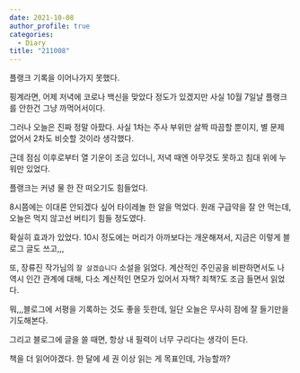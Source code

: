 ```yaml
---
date: 2021-10-08
author_profile: true
categories:
  - Diary
title: "211008"
---
```


플랭크 기록을 이어나가지 못했다. 

핑계라면, 어제 저녁에 코로나 백신을 맞았다 정도가 있겠지만 사실 10월 7일날 플랭크를 안한건 그냥 까먹어서이다.

그러나 오늘은 진짜 정말 아팠다. 사실 1차는 주사 부위만 살짝 따끔할 뿐이지, 별 문제 없어서 2차도 비슷할 것이라 생각했다.

근데 점심 이후로부터 열 기운이 조금 있더니, 저녁 때엔 아무것도 못하고 침대 위에 누워만 있었다.

플랭크는 커녕 물 한 잔 떠오기도 힘들었다.




8시쯤에는 이대론 안되겠다 싶어 타이레놀 한 알을 먹었다. 원래 구급약을 잘 안 먹는데, 오늘은 먹지 않고선 버티기 힘들 정도였다.

확실히 효과가 있었다. 10시 정도에는 머리가 아까보다는 개운해져서, 지금은 이렇게 블로그 글도 쓰고,,,

또, 장류진 작가님의 `잘 살겠습니다` 소설을 읽었다. 계산적인 주인공을 비판하면서도 나 역시 인간 관계에 대해, 다소 계산적인 면모가 있어서 자책? 죄책?도 조금 들면서 읽었다.

뭐,,,블로그에 서평을 기록하는 것도 좋을 듯한데, 일단 오늘은 무사히 잠에 잘 들기만을 기도해본다.

그리고 블로그에 글을 쓸 때면, 항상 내 필력이 너무 구리다는 생각이 든다.

책을 더 읽어야겠다. 한 달에 세 권 이상 읽는 게 목표인데, 가능할까?

 




